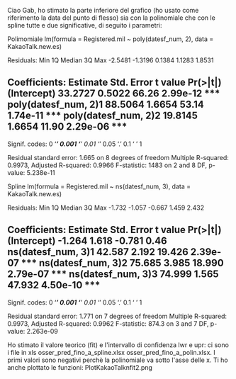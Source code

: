 Ciao Gab,
ho stimato la parte inferiore del grafico (ho usato come riferimento la data del punto di flesso) 
sia con la polinomiale che con le spline tutte e due significative, di seguito i parametri:

Polimomiale
lm(formula = Registered.mil ~ poly(datesf_num, 2), data = KakaoTalk.new.es)

Residuals:
    Min      1Q  Median      3Q     Max 
-2.5481 -1.3196  0.1384  1.1283  1.8531 

Coefficients:
                     Estimate Std. Error t value Pr(>|t|)    
(Intercept)           33.2727     0.5022   66.26 2.99e-12 ***
poly(datesf_num, 2)1  88.5064     1.6654   53.14 1.74e-11 ***
poly(datesf_num, 2)2  19.8145     1.6654   11.90 2.29e-06 ***
---
Signif. codes:  0 ‘***’ 0.001 ‘**’ 0.01 ‘*’ 0.05 ‘.’ 0.1 ‘ ’ 1

Residual standard error: 1.665 on 8 degrees of freedom
Multiple R-squared:  0.9973,	Adjusted R-squared:  0.9966 
F-statistic:  1483 on 2 and 8 DF,  p-value: 5.238e-11

Spline
lm(formula = Registered.mil ~ ns(datesf_num, 3), data = KakaoTalk.new.es)

Residuals:
   Min     1Q Median     3Q    Max 
-1.732 -1.057 -0.667  1.459  2.432 

Coefficients:
                   Estimate Std. Error t value Pr(>|t|)    
(Intercept)          -1.264      1.618  -0.781     0.46    
ns(datesf_num, 3)1   42.587      2.192  19.426 2.39e-07 ***
ns(datesf_num, 3)2   75.685      3.985  18.990 2.79e-07 ***
ns(datesf_num, 3)3   74.999      1.565  47.932 4.50e-10 ***
---
Signif. codes:  0 ‘***’ 0.001 ‘**’ 0.01 ‘*’ 0.05 ‘.’ 0.1 ‘ ’ 1

Residual standard error: 1.771 on 7 degrees of freedom
Multiple R-squared:  0.9973,	Adjusted R-squared:  0.9962 
F-statistic: 874.3 on 3 and 7 DF,  p-value: 2.263e-09

Ho stimato il valore teorico (fit) e l'intervallo di confidenza lwr e upr: ci sono i file in xls osser_pred_fino_a_spline.xlsx
osser_pred_fino_a_polin.xlsx.
I primi valori sono negativi perchè la polinomiale va sotto l'asse delle x.
Ti ho anche plottato le funzioni: PlotKakaoTalknfit2.png

